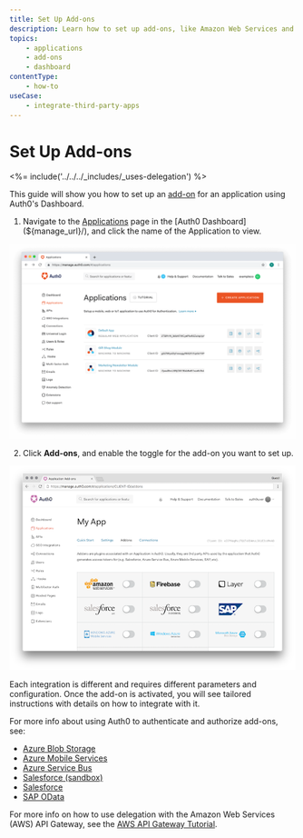 ```yaml
---
title: Set Up Add-ons
description: Learn how to set up add-ons, like Amazon Web Services and Azure Blob Storage, for an application registered with Auth0 using the Auth0 Management Dashboard.
topics:
    - applications
    - add-ons
    - dashboard
contentType:
    - how-to
useCase: 
    - integrate-third-party-apps
---
```

# Set Up Add-ons

<%= include('../../../_includes/_uses-delegation') %>

This guide will show you how to set up an [add-on](/addons) for an application using Auth0's Dashboard.

1. Navigate to the [Applications](${manage_url}/#/applications) page in the [Auth0 Dashboard](${manage_url}/), and click the name of the Application to view.

![View Applications](/media/articles/dashboard/guides/app-list.png)

2. Click **Add-ons**, and enable the toggle for the add-on you want to set up.

![View Add-ons](/media/articles/applications/addons-dashboard-list.png)

Each integration is different and requires different parameters and configuration. Once the add-on is activated, you will see tailored instructions with details on how to integrate with it.

For more info about using Auth0 to authenticate and authorize add-ons, see:
- [Azure Blob Storage](/addons/azure-blob-storage)
- [Azure Mobile Services](/addons/azure-mobile-services)
- [Azure Service Bus](/addons/azure-sb)
- [Salesforce (sandbox)](/addons/salesforce-sandbox)
- [Salesforce](/addons/salesforce)
- [SAP OData](/addons/sap-odata)

For more info on how to use delegation with the Amazon Web Services (AWS) API Gateway, see the [AWS API Gateway Tutorial](/integrations/aws-api-gateway/delegation).